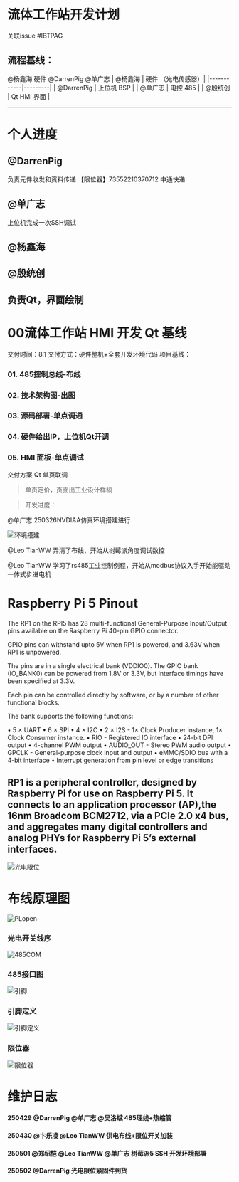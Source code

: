 # 流体工作站开发计划
关联issue #IBTPAG

## 流程基线：
@杨鑫海 硬件
@DarrenPig
@单广志
| @杨鑫海    | 硬件 （光电传感器）|
|------------|---------|
| @DarrenPig | 上位机 BSP      | 
| @单广志     | 电控 485       |
| @殷统创     | Qt HMI 界面    |

---
# 个人进度
##  @DarrenPig 
负责元件收发和资料传递
【限位器】73552210370712 中通快递
## @单广志
上位机完成一次SSH调试
## @杨鑫海 
## @殷统创 
负责Qt，界面绘制
---
#  00流体工作站 HMI 开发 Qt 基线

交付时间：8.1
交付方式：硬件整机+全套开发环境代码
项目基线：
### 01.	485控制总线-布线
### 02.	技术架构图-出图
### 03.	源码部署-单点调通
### 04.	硬件给出IP，上位机Qt开调
### 05.	HMI 面板-单点调试
交付方案 Qt 单页联调
> 单页定价，页面出工业设计样稿


> 开发进度：

 @单广志 250326NVDIAA仿真环境搭建进行

![环境搭建](../image/Snipaste_2025-03-25_21-58-01.png)

 @Leo TianWW 弄清了布线，开始从树莓派角度调试数控

 @Leo TianWW 学习了rs485工业控制例程，开始从modbus协议入手开始能驱动一体式步进电机

# Raspberry Pi 5 Pinout

The RP1 on the RPI5 has 28 multi-functional General-Purpose Input/Output pins available on the Raspberry Pi 40-pin
GPIO connector.

GPIO pins can withstand upto 5V when RP1 is powered, and 3.63V when RP1 is unpowered.

The pins are in a single electrical bank (VDDIO0). The GPIO bank (IO_BANK0) can be powered from 1.8V or 3.3V, but
interface timings have been specified at 3.3V. 

Each pin can be controlled directly by software, or by a number of other functional blocks.

The bank supports the following functions:
 
• 5 × UART
• 6 × SPI
• 4 × I2C
• 2 × I2S - 1× Clock Producer instance, 1× Clock Consumer instance.
• RIO - Registered IO interface
• 24-bit DPI output
• 4-channel PWM output
• AUDIO_OUT - Stereo PWM audio output
• GPCLK - General-purpose clock input and output
• eMMC/SDIO bus with a 4-bit interface
• Interrupt generation from pin level or edge transitions

RP1 is a peripheral controller, designed by Raspberry Pi for use on Raspberry Pi 5. It connects to an application processor (AP),the 16nm Broadcom BCM2712, via a PCIe 2.0 x4 bus, and aggregates many digital controllers and analog PHYs for Raspberry Pi 5’s external interfaces.
---

![光电限位](%E5%85%89%E7%94%B5%E9%99%90%E4%BD%8D%E5%BC%80%E5%85%B3%E6%8E%A5%E7%BA%BF.jpg)

# 布线原理图

![PLopen](../image/PhotoelectricKG.png)

### 光电开关线序

![485COM](../image/485COM.png)

### 485接口图

![引脚](../Print.png)

### 引脚定义

![引脚定义](../image/JIDINAQI.png)

### 限位器
![限位器](../image/%E9%99%90%E4%BD%8D%E5%99%A8.jpg)

# 维护日志
#### 250429 @DarrenPig  @单广志  @吴洛斌 485理线+热缩管
#### 250430  @卞乐凌  @Leo TianWW 供电布线+限位开关加装
#### 250501  @郑绍恺  @Leo TianWW  @单广志 树莓派5 SSH 开发环境部署
#### 250502  @DarrenPig 光电限位紧固件到货
